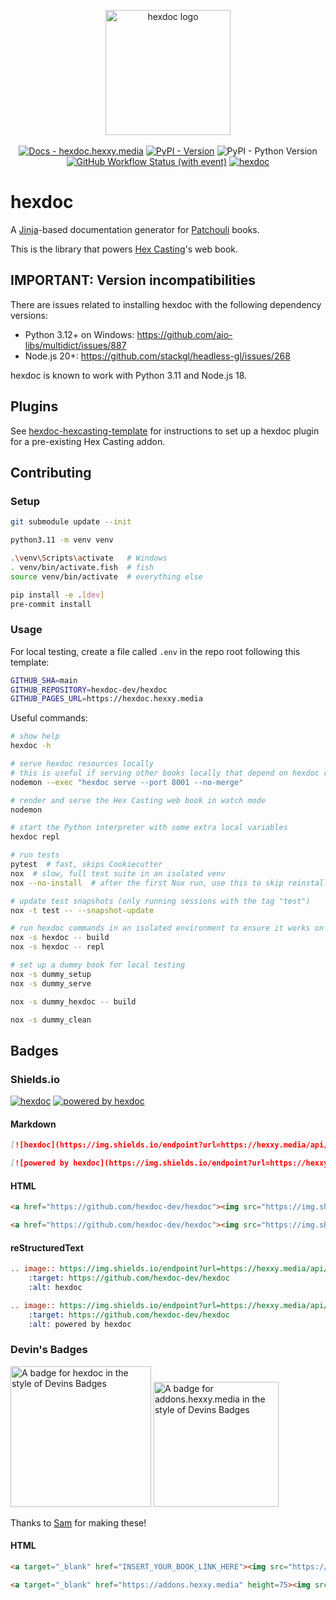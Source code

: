 <p align="center">
  <img alt="hexdoc logo" src="https://github.com/hexdoc-dev/hexdoc/raw/main/media/hexdoc.svg" height="200" />
  <br /><br />
  <a href="https://hexdoc.hexxy.media/"><img alt="Docs - hexdoc.hexxy.media" src="https://img.shields.io/badge/docs-hexdoc.hexxy.media-darkmagenta"></a>
  <a href="https://pypi.org/project/hexdoc/"><img alt="PyPI - Version" src="https://img.shields.io/pypi/v/hexdoc"></a>
  <img alt="PyPI - Python Version" src="https://img.shields.io/pypi/pyversions/hexdoc">
  <a href="https://github.com/hexdoc-dev/hexdoc/actions/workflows/ci.yml"><img alt="GitHub Workflow Status (with event)" src="https://img.shields.io/github/actions/workflow/status/hexdoc-dev/hexdoc/ci.yml?logo=github&label=ci"></a>
  <a href="https://github.com/hexdoc-dev/hexdoc#badges"><img src="https://img.shields.io/endpoint?url=https://hexxy.media/api/v0/badge/hexdoc" alt="hexdoc" style="max-width:100%;"></a>
</p>

# hexdoc

A [Jinja](https://jinja.palletsprojects.com/en/3.1.x/)-based documentation generator for [Patchouli](https://github.com/VazkiiMods/Patchouli) books.

This is the library that powers [Hex Casting](https://github.com/gamma-delta/HexMod)'s web book.

## IMPORTANT: Version incompatibilities

There are issues related to installing hexdoc with the following dependency versions:
* Python 3.12+ on Windows: https://github.com/aio-libs/multidict/issues/887
* Node.js 20+: https://github.com/stackgl/headless-gl/issues/268

hexdoc is known to work with Python 3.11 and Node.js 18.

## Plugins

See [hexdoc-hexcasting-template](https://github.com/hexdoc-dev/hexdoc-hexcasting-template) for instructions to set up a hexdoc plugin for a pre-existing Hex Casting addon.

## Contributing

### Setup

```sh
git submodule update --init

python3.11 -m venv venv

.\venv\Scripts\activate   # Windows
. venv/bin/activate.fish  # fish
source venv/bin/activate  # everything else

pip install -e .[dev]
pre-commit install
```

### Usage

For local testing, create a file called `.env` in the repo root following this template:
```sh
GITHUB_SHA=main
GITHUB_REPOSITORY=hexdoc-dev/hexdoc
GITHUB_PAGES_URL=https://hexdoc.hexxy.media
```

Useful commands:
```sh
# show help
hexdoc -h

# serve hexdoc resources locally
# this is useful if serving other books locally that depend on hexdoc resources
nodemon --exec "hexdoc serve --port 8001 --no-merge"

# render and serve the Hex Casting web book in watch mode
nodemon

# start the Python interpreter with some extra local variables
hexdoc repl

# run tests
pytest  # fast, skips Cookiecutter
nox  # slow, full test suite in an isolated venv
nox --no-install  # after the first Nox run, use this to skip reinstalling everything

# update test snapshots (only running sessions with the tag "test")
nox -t test -- --snapshot-update

# run hexdoc commands in an isolated environment to ensure it works on its own
nox -s hexdoc -- build
nox -s hexdoc -- repl

# set up a dummy book for local testing
nox -s dummy_setup
nox -s dummy_serve

nox -s dummy_hexdoc -- build

nox -s dummy_clean
```

## Badges

### Shields.io

<a href="https://github.com/hexdoc-dev/hexdoc"><img src="https://img.shields.io/endpoint?url=https://hexxy.media/api/v0/badge/hexdoc" alt="hexdoc" style="max-width:100%;"></a>
<a href="https://github.com/hexdoc-dev/hexdoc"><img src="https://img.shields.io/endpoint?url=https://hexxy.media/api/v0/badge/hexdoc?label=1" alt="powered by hexdoc" style="max-width:100%;"></a>

#### Markdown

```md
[![hexdoc](https://img.shields.io/endpoint?url=https://hexxy.media/api/v0/badge/hexdoc)](https://github.com/hexdoc-dev/hexdoc)

[![powered by hexdoc](https://img.shields.io/endpoint?url=https://hexxy.media/api/v0/badge/hexdoc?label=1)](https://github.com/hexdoc-dev/hexdoc)
```

#### HTML

```html
<a href="https://github.com/hexdoc-dev/hexdoc"><img src="https://img.shields.io/endpoint?url=https://hexxy.media/api/v0/badge/hexdoc" alt="hexdoc" style="max-width:100%;"></a>

<a href="https://github.com/hexdoc-dev/hexdoc"><img src="https://img.shields.io/endpoint?url=https://hexxy.media/api/v0/badge/hexdoc?label=1" alt="powered by hexdoc" style="max-width:100%;"></a>
```

#### reStructuredText

```rst
.. image:: https://img.shields.io/endpoint?url=https://hexxy.media/api/v0/badge/hexdoc
    :target: https://github.com/hexdoc-dev/hexdoc
    :alt: hexdoc

.. image:: https://img.shields.io/endpoint?url=https://hexxy.media/api/v0/badge/hexdoc?label=1
    :target: https://github.com/hexdoc-dev/hexdoc
    :alt: powered by hexdoc
```

### Devin's Badges

<a target="_blank" href="https://hexcasting.hexxy.media"><img src="https://github.com/SamsTheNerd/HexGloop/blob/73ea39b3becd/externalassets/hexdoc-badgecozy.svg?raw=true" alt="A badge for hexdoc in the style of Devins Badges" width=225></a>
<a target="_blank" href="https://addons.hexxy.media" height=75><img src="https://github.com/SamsTheNerd/HexGloop/blob/73ea39b3becd/externalassets/addon-badge-cozy.svg?raw=true" alt="A badge for addons.hexxy.media in the style of Devins Badges" width=200></a>

Thanks to [Sam](https://github.com/SamsTheNerd) for making these!

#### HTML

```html
<a target="_blank" href="INSERT_YOUR_BOOK_LINK_HERE"><img src="https://github.com/SamsTheNerd/HexGloop/blob/73ea39b3becd/externalassets/hexdoc-badgecozy.svg?raw=true" alt="A badge for hexdoc in the style of Devins Badges" width=225></a>

<a target="_blank" href="https://addons.hexxy.media" height=75><img src="https://github.com/SamsTheNerd/HexGloop/blob/73ea39b3becd/externalassets/addon-badge-cozy.svg?raw=true" alt="A badge for addons.hexxy.media in the style of Devins Badges" width=200></a>
```
